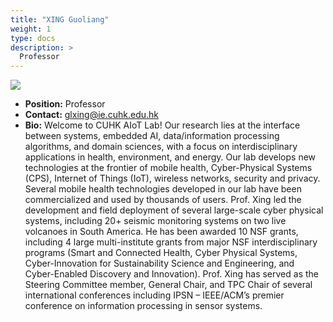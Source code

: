 ```yaml
---
title: "XING Guoliang"
weight: 1
type: docs
description: >
  Professor
---
```


<div class="member-photo-frame wk-desk-4 wk-ipadp-4 wk-mobile-12 wk-tab-12">
    <div class=".member-photo-image">
     <img src="/images/members/XING-Guoliang.jpg">
    </div>
</div>

 - **Position:** Professor
 - **Contact:** [glxing@ie.cuhk.edu.hk](glxing@ie.cuhk.edu.hk)
 - **Bio:** Welcome to CUHK AIoT Lab! Our research lies at the interface between systems, embedded AI, data/information processing algorithms, and domain sciences, with a focus on interdisciplinary applications in health, environment, and energy. Our lab develops new technologies at the frontier of mobile health, Cyber-Physical Systems (CPS), Internet of Things (IoT), wireless networks, security and privacy. Several mobile health technologies developed in our lab have been commercialized and used by thousands of users. Prof. Xing led the development and field deployment of several large-scale cyber physical systems, including 20+ seismic monitoring systems on two live volcanoes in South America. He has been awarded 10 NSF grants, including 4 large multi-institute grants from major NSF interdisciplinary programs (Smart and Connected Health, Cyber Physical Systems, Cyber-Innovation for Sustainability Science and Engineering, and Cyber-Enabled Discovery and Innovation). Prof. Xing has served as the Steering Committee member, General Chair, and TPC Chair of several international conferences including IPSN – IEEE/ACM’s premier conference on information processing in sensor systems.